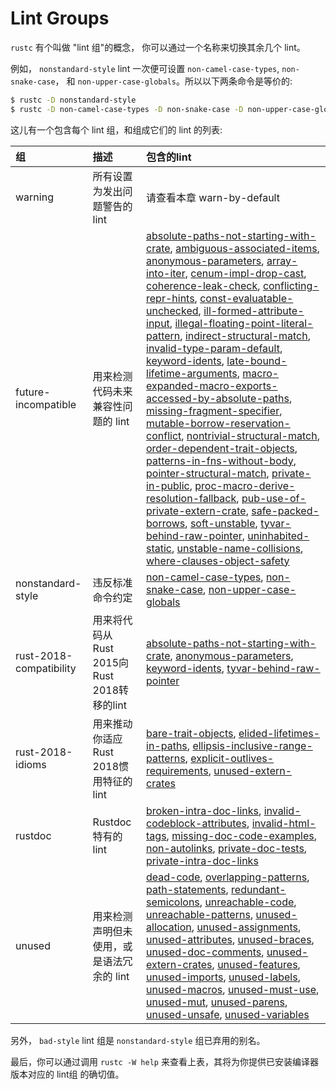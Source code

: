 # Lint Groups

`rustc` 有个叫做 "lint 组"的概念， 你可以通过一个名称来切换其余几个 lint。

例如， `nonstandard-style` lint 一次便可设置 `non-camel-case-types`,
`non-snake-case`， 和 `non-upper-case-globals`。所以以下两条命令是等价的:

```bash
$ rustc -D nonstandard-style
$ rustc -D non-camel-case-types -D non-snake-case -D non-upper-case-globals
```

这儿有一个包含每个 lint 组，和组成它们的 lint 的列表:



| 组                      | 描述                                         | 包含的lint                                                   |
| :---------------------- | :------------------------------------------- | :----------------------------------------------------------- |
| warning                 | 所有设置为发出问题警告的 lint                | 请查看本章 warn-by-default                                   |
| future-incompatible     | 用来检测代码未来兼容性问题的 lint            | [absolute-paths-not-starting-with-crate](https://doc.rust-lang.org/rustc/lints/listing/allowed-by-default.html#absolute-paths-not-starting-with-crate), [ambiguous-associated-items](https://doc.rust-lang.org/rustc/lints/listing/deny-by-default.html#ambiguous-associated-items), [anonymous-parameters](https://doc.rust-lang.org/rustc/lints/listing/allowed-by-default.html#anonymous-parameters), [array-into-iter](https://doc.rust-lang.org/rustc/lints/listing/warn-by-default.html#array-into-iter), [cenum-impl-drop-cast](https://doc.rust-lang.org/rustc/lints/listing/warn-by-default.html#cenum-impl-drop-cast), [coherence-leak-check](https://doc.rust-lang.org/rustc/lints/listing/warn-by-default.html#coherence-leak-check), [conflicting-repr-hints](https://doc.rust-lang.org/rustc/lints/listing/deny-by-default.html#conflicting-repr-hints), [const-evaluatable-unchecked](https://doc.rust-lang.org/rustc/lints/listing/warn-by-default.html#const-evaluatable-unchecked), [ill-formed-attribute-input](https://doc.rust-lang.org/rustc/lints/listing/deny-by-default.html#ill-formed-attribute-input), [illegal-floating-point-literal-pattern](https://doc.rust-lang.org/rustc/lints/listing/warn-by-default.html#illegal-floating-point-literal-pattern), [indirect-structural-match](https://doc.rust-lang.org/rustc/lints/listing/warn-by-default.html#indirect-structural-match), [invalid-type-param-default](https://doc.rust-lang.org/rustc/lints/listing/deny-by-default.html#invalid-type-param-default), [keyword-idents](https://doc.rust-lang.org/rustc/lints/listing/allowed-by-default.html#keyword-idents), [late-bound-lifetime-arguments](https://doc.rust-lang.org/rustc/lints/listing/warn-by-default.html#late-bound-lifetime-arguments), [macro-expanded-macro-exports-accessed-by-absolute-paths](https://doc.rust-lang.org/rustc/lints/listing/deny-by-default.html#macro-expanded-macro-exports-accessed-by-absolute-paths), [missing-fragment-specifier](https://doc.rust-lang.org/rustc/lints/listing/deny-by-default.html#missing-fragment-specifier), [mutable-borrow-reservation-conflict](https://doc.rust-lang.org/rustc/lints/listing/warn-by-default.html#mutable-borrow-reservation-conflict), [nontrivial-structural-match](https://doc.rust-lang.org/rustc/lints/listing/warn-by-default.html#nontrivial-structural-match), [order-dependent-trait-objects](https://doc.rust-lang.org/rustc/lints/listing/deny-by-default.html#order-dependent-trait-objects), [patterns-in-fns-without-body](https://doc.rust-lang.org/rustc/lints/listing/deny-by-default.html#patterns-in-fns-without-body), [pointer-structural-match](https://doc.rust-lang.org/rustc/lints/listing/allowed-by-default.html#pointer-structural-match), [private-in-public](https://doc.rust-lang.org/rustc/lints/listing/warn-by-default.html#private-in-public), [proc-macro-derive-resolution-fallback](https://doc.rust-lang.org/rustc/lints/listing/warn-by-default.html#proc-macro-derive-resolution-fallback), [pub-use-of-private-extern-crate](https://doc.rust-lang.org/rustc/lints/listing/deny-by-default.html#pub-use-of-private-extern-crate), [safe-packed-borrows](https://doc.rust-lang.org/rustc/lints/listing/warn-by-default.html#safe-packed-borrows), [soft-unstable](https://doc.rust-lang.org/rustc/lints/listing/deny-by-default.html#soft-unstable), [tyvar-behind-raw-pointer](https://doc.rust-lang.org/rustc/lints/listing/warn-by-default.html#tyvar-behind-raw-pointer), [uninhabited-static](https://doc.rust-lang.org/rustc/lints/listing/warn-by-default.html#uninhabited-static), [unstable-name-collisions](https://doc.rust-lang.org/rustc/lints/listing/warn-by-default.html#unstable-name-collisions), [where-clauses-object-safety](https://doc.rust-lang.org/rustc/lints/listing/warn-by-default.html#where-clauses-object-safety) |
| nonstandard-style       | 违反标准命令约定                             | [non-camel-case-types](https://doc.rust-lang.org/rustc/lints/listing/warn-by-default.html#non-camel-case-types), [non-snake-case](https://doc.rust-lang.org/rustc/lints/listing/warn-by-default.html#non-snake-case), [non-upper-case-globals](https://doc.rust-lang.org/rustc/lints/listing/warn-by-default.html#non-upper-case-globals) |
| rust-2018-compatibility | 用来将代码从 Rust 2015向 Rust 2018转移的lint | [absolute-paths-not-starting-with-crate](https://doc.rust-lang.org/rustc/lints/listing/allowed-by-default.html#absolute-paths-not-starting-with-crate), [anonymous-parameters](https://doc.rust-lang.org/rustc/lints/listing/allowed-by-default.html#anonymous-parameters), [keyword-idents](https://doc.rust-lang.org/rustc/lints/listing/allowed-by-default.html#keyword-idents), [tyvar-behind-raw-pointer](https://doc.rust-lang.org/rustc/lints/listing/warn-by-default.html#tyvar-behind-raw-pointer) |
| rust-2018-idioms        | 用来推动你适应Rust 2018惯用特征的 lint       | [bare-trait-objects](https://doc.rust-lang.org/rustc/lints/listing/warn-by-default.html#bare-trait-objects), [elided-lifetimes-in-paths](https://doc.rust-lang.org/rustc/lints/listing/allowed-by-default.html#elided-lifetimes-in-paths), [ellipsis-inclusive-range-patterns](https://doc.rust-lang.org/rustc/lints/listing/warn-by-default.html#ellipsis-inclusive-range-patterns), [explicit-outlives-requirements](https://doc.rust-lang.org/rustc/lints/listing/allowed-by-default.html#explicit-outlives-requirements), [unused-extern-crates](https://doc.rust-lang.org/rustc/lints/listing/allowed-by-default.html#unused-extern-crates) |
| rustdoc                 | Rustdoc 特有的 lint                          | [broken-intra-doc-links](https://doc.rust-lang.org/rustc/lints/listing/warn-by-default.html#broken-intra-doc-links), [invalid-codeblock-attributes](https://doc.rust-lang.org/rustc/lints/listing/warn-by-default.html#invalid-codeblock-attributes), [invalid-html-tags](https://doc.rust-lang.org/rustc/lints/listing/allowed-by-default.html#invalid-html-tags), [missing-doc-code-examples](https://doc.rust-lang.org/rustc/lints/listing/allowed-by-default.html#missing-doc-code-examples), [non-autolinks](https://doc.rust-lang.org/rustc/lints/listing/warn-by-default.html#non-autolinks), [private-doc-tests](https://doc.rust-lang.org/rustc/lints/listing/allowed-by-default.html#private-doc-tests), [private-intra-doc-links](https://doc.rust-lang.org/rustc/lints/listing/warn-by-default.html#private-intra-doc-links) |
| unused                  | 用来检测声明但未使用，或是语法冗余的 lint    | [dead-code](https://doc.rust-lang.org/rustc/lints/listing/warn-by-default.html#dead-code), [overlapping-patterns](https://doc.rust-lang.org/rustc/lints/listing/warn-by-default.html#overlapping-patterns), [path-statements](https://doc.rust-lang.org/rustc/lints/listing/warn-by-default.html#path-statements), [redundant-semicolons](https://doc.rust-lang.org/rustc/lints/listing/warn-by-default.html#redundant-semicolons), [unreachable-code](https://doc.rust-lang.org/rustc/lints/listing/warn-by-default.html#unreachable-code), [unreachable-patterns](https://doc.rust-lang.org/rustc/lints/listing/warn-by-default.html#unreachable-patterns), [unused-allocation](https://doc.rust-lang.org/rustc/lints/listing/warn-by-default.html#unused-allocation), [unused-assignments](https://doc.rust-lang.org/rustc/lints/listing/warn-by-default.html#unused-assignments), [unused-attributes](https://doc.rust-lang.org/rustc/lints/listing/warn-by-default.html#unused-attributes), [unused-braces](https://doc.rust-lang.org/rustc/lints/listing/warn-by-default.html#unused-braces), [unused-doc-comments](https://doc.rust-lang.org/rustc/lints/listing/warn-by-default.html#unused-doc-comments), [unused-extern-crates](https://doc.rust-lang.org/rustc/lints/listing/allowed-by-default.html#unused-extern-crates), [unused-features](https://doc.rust-lang.org/rustc/lints/listing/warn-by-default.html#unused-features), [unused-imports](https://doc.rust-lang.org/rustc/lints/listing/warn-by-default.html#unused-imports), [unused-labels](https://doc.rust-lang.org/rustc/lints/listing/warn-by-default.html#unused-labels), [unused-macros](https://doc.rust-lang.org/rustc/lints/listing/warn-by-default.html#unused-macros), [unused-must-use](https://doc.rust-lang.org/rustc/lints/listing/warn-by-default.html#unused-must-use), [unused-mut](https://doc.rust-lang.org/rustc/lints/listing/warn-by-default.html#unused-mut), [unused-parens](https://doc.rust-lang.org/rustc/lints/listing/warn-by-default.html#unused-parens), [unused-unsafe](https://doc.rust-lang.org/rustc/lints/listing/warn-by-default.html#unused-unsafe), [unused-variables](https://doc.rust-lang.org/rustc/lints/listing/warn-by-default.html#unused-variables) |



另外， `bad-style` lint 组是  `nonstandard-style` 组已弃用的别名。

最后，你可以通过调用 `rustc -W help`  来查看上表，其将为你提供已安装编译器版本对应的 lint组 的确切值。